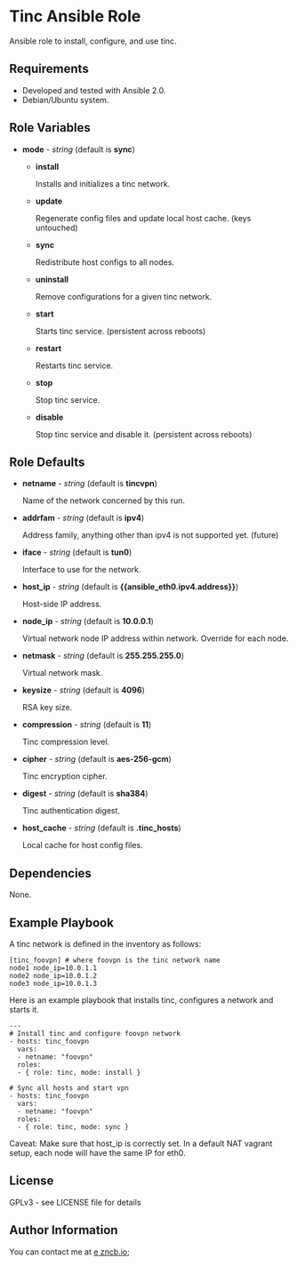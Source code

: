 Tinc Ansible Role
==================

Ansible role to install, configure, and use tinc.

Requirements
------------

* Developed and tested with Ansible 2.0.
* Debian/Ubuntu system.

Role Variables
--------------

* **mode** - *string* (default is **sync**)

  * **install**
    
    Installs and initializes a tinc network.

  * **update**
    
    Regenerate config files and update local host cache. (keys untouched)

  * **sync**
    
    Redistribute host configs to all nodes.

  * **uninstall**

    Remove configurations for a given tinc network.

  * **start**

    Starts tinc service. (persistent across reboots)

  * **restart**

    Restarts tinc service.

  * **stop**

    Stop tinc service.

  * **disable**

    Stop tinc service and disable it. (persistent across reboots)

Role Defaults
-------------

* **netname** - *string* (default is **tincvpn**)

  Name of the network concerned by this run.

* **addrfam** - *string* (default is **ipv4**)

  Address family, anything other than ipv4 is not supported yet. (future)

* **iface** - *string* (default is **tun0**)

  Interface to use for the network.

* **host_ip** - *string* (default is **{{ansible_eth0.ipv4.address}}**)

  Host-side IP address.

* **node_ip** - *string* (default is **10.0.0.1**)

  Virtual network node IP address within network. Override for each node.

* **netmask** - *string* (default is **255.255.255.0**)

  Virtual network mask.

* **keysize** - *string* (default is **4096**)

  RSA key size.

* **compression** - *string* (default is **11**)

  Tinc compression level.

* **cipher** - *string* (default is **aes-256-gcm**)

  Tinc encryption cipher.

* **digest** - *string* (default is **sha384**)

  Tinc authentication digest.

* **host_cache** - *string* (default is **.tinc_hosts**)

  Local cache for host config files.

Dependencies
------------

None.


Example Playbook
-------------------------

A tinc network is defined in the inventory as follows:

    [tinc_foovpn] # where foovpn is the tinc network name
    node1 node_ip=10.0.1.1
    node2 node_ip=10.0.1.2
    node3 node_ip=10.0.1.3

Here is an example playbook that installs tinc, configures a network and starts it.

    ---
    # Install tinc and configure foovpn network
    - hosts: tinc_foovpn
      vars:
      - netname: "foovpn"
      roles:
      - { role: tinc, mode: install }
    
    # Sync all hosts and start vpn
    - hosts: tinc_foovpn
      vars:
      - netname: "foovpn"
      roles:
      - { role: tinc, mode: sync }


Caveat: Make sure that host_ip is correctly set. In a default NAT vagrant setup, each node will have the same IP for eth0.


License
-------

GPLv3 - see LICENSE file for details

Author Information
------------------

You can contact me at [e zncb.io](mailto:ey%40zncb.io);

